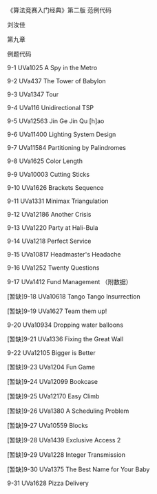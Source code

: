 ﻿《算法竞赛入门经典》第二版 范例代码

刘汝佳

第九章

例题代码

9-1 UVa1025 A Spy in the Metro

9-2 UVa437 The Tower of Babylon

9-3 UVa1347 Tour

9-4 UVa116 Unidirectional TSP

9-5 UVa12563 Jin Ge Jin Qu [h]ao

9-6 UVa11400 Lighting System Design

9-7 UVa11584 Partitioning by Palindromes

9-8 UVa1625 Color Length

9-9 UVa10003 Cutting Sticks

9-10 UVa1626 Brackets Sequence

9-11 UVa1331 Minimax Triangulation

9-12 UVa12186 Another Crisis

9-13 UVa1220 Party at Hali-Bula

9-14 UVa1218 Perfect Service

9-15 UVa10817 Headmaster's Headache

9-16 UVa1252 Twenty Questions

9-17 UVa1412 Fund Management （附数据）

[暂缺]9-18 UVa10618 Tango Tango Insurrection

[暂缺]9-19 UVa1627 Team them up!

9-20 UVa10934 Dropping water balloons

[暂缺]9-21 UVa1336 Fixing the Great Wall

9-22 UVa12105 Bigger is Better

[暂缺]9-23 UVa1204 Fun Game

[暂缺]9-24 UVa12099 Bookcase

[暂缺]9-25 UVa12170 Easy Climb

[暂缺]9-26 UVa1380 A Scheduling Problem

[暂缺]9-27 UVa10559 Blocks

[暂缺]9-28 UVa1439 Exclusive Access 2

[暂缺]9-29 UVa1228 Integer Transmission

[暂缺]9-30 UVa1375 The Best Name for Your Baby

9-31 UVa1628 Pizza Delivery
